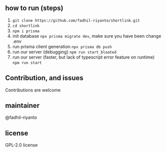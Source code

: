## how to run (steps)

1. `git clone https://github.com/fadhil-riyanto/shortlink.git`
2. `cd shortlink`
3. `npm i prisma`
4. init database `npx prisma migrate dev`, make sure you have been change .env
5. run prisma client generation `npx prisma db push`
6. run our server (debugging) `npm run start_bloated`
7. run our server (faster, but lack of typescript error feature on runtime) `npm run start`

## Contribution, and issues
Contributions are welcome

## maintainer
@fadhil-riyanto

## license
GPL-2.0 license